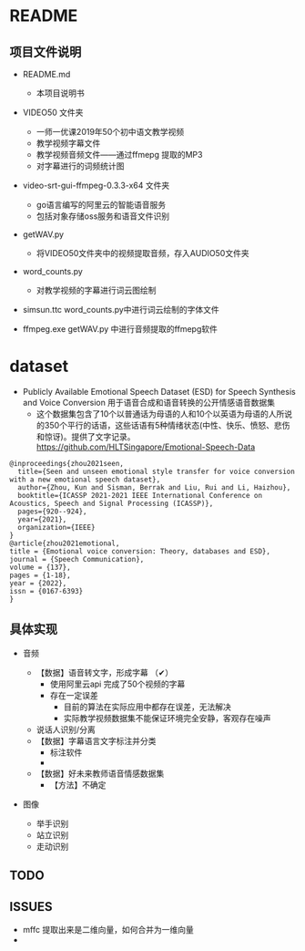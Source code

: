 # README
## 项目文件说明
- README.md
    - 本项目说明书
    
- VIDEO50 文件夹 
    - 一师一优课2019年50个初中语文教学视频
    - 教学视频字幕文件
    - 教学视频音频文件——通过ffmepg 提取的MP3
    - 对字幕进行的词频统计图
  
- video-srt-gui-ffmpeg-0.3.3-x64 文件夹
    - go语言编写的阿里云的智能语音服务
    - 包括对象存储oss服务和语音文件识别
  
- getWAV.py
    - 将VIDEO50文件夹中的视频提取音频，存入AUDIO50文件夹
  
- word_counts.py
    - 对教学视频的字幕进行词云图绘制
  
- simsun.ttc
    word_counts.py中进行词云绘制的字体文件
  
- ffmpeg.exe
    getWAV.py 中进行音频提取的ffmepg软件

# dataset 
- Publicly Available Emotional Speech Dataset (ESD) for Speech Synthesis and Voice Conversion 用于语音合成和语音转换的公开情感语音数据集
    - 这个数据集包含了10个以普通话为母语的人和10个以英语为母语的人所说的350个平行的话语，这些话语有5种情绪状态(中性、快乐、愤怒、悲伤和惊讶)。提供了文字记录。https://github.com/HLTSingapore/Emotional-Speech-Data

```
@inproceedings{zhou2021seen,
  title={Seen and unseen emotional style transfer for voice conversion with a new emotional speech dataset},
  author={Zhou, Kun and Sisman, Berrak and Liu, Rui and Li, Haizhou},
  booktitle={ICASSP 2021-2021 IEEE International Conference on Acoustics, Speech and Signal Processing (ICASSP)},
  pages={920--924},
  year={2021},
  organization={IEEE}
}
@article{zhou2021emotional,
title = {Emotional voice conversion: Theory, databases and ESD},
journal = {Speech Communication},
volume = {137},
pages = {1-18},
year = {2022},
issn = {0167-6393}
}
```

    



## 具体实现
- 音频
    - 【数据】语音转文字，形成字幕 （✔）
      - 使用阿里云api 完成了50个视频的字幕
      - 存在一定误差
          - 目前的算法在实际应用中都存在误差，无法解决
          - 实际教学视频数据集不能保证环境完全安静，客观存在噪声
    - 说话人识别/分离
    - 【数据】字幕语言文字标注并分类
      - 标注软件
      -
  - 【数据】好未来教师语音情感数据集
    - 【方法】不确定
  
- 图像
  - 举手识别
  - 站立识别
  - 走动识别
  


## TODO




## ISSUES
- mffc 提取出来是二维向量，如何合并为一维向量
- 